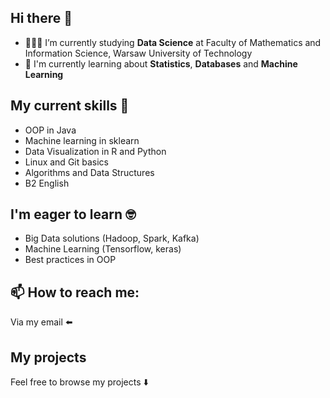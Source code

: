 ## Hi there 👋

- 👨🏻‍🎓 I’m currently studying **Data Science** at Faculty of Mathematics and Information Science, Warsaw University of Technology
- 🌱 I'm currently learning about **Statistics**, **Databases** and **Machine Learning**

## My current skills 💪

- OOP in Java
- Machine learning in sklearn
- Data Visualization in R and Python
- Linux and Git basics
- Algorithms and Data Structures
- B2 English

## I'm eager to learn 🤓

- Big Data solutions (Hadoop, Spark, Kafka)
- Machine Learning (Tensorflow, keras)
- Best practices in OOP

## 📫 How to reach me: 

Via my email ⬅️

## My projects

Feel free to browse my projects ⬇️
